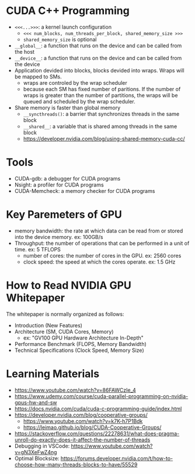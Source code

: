 # CUDA C++ Programming
- `<<<...>>>`: a kernel launch configuration
   - `<<< num_blocks, num_threads_per_block, shared_memory_size >>>`
   - `shared_memory_size` is optional
- `__global__`: a function that runs on the device and can be called from the host
- `__device__`: a function that runs on the device and can be called from the device
- Application devided into blocks, blocks devided into wraps. Wraps will be mapped to SMs.
    - wraps are controled by the wrap scheduler
    - because each SM has fixed number of paritions. If the number of wraps is greater than the number of partitions, the wraps will be queued and scheduled by the wrap scheduler.
- Share memory is faster than global memory
    - `__syncthreads()`: a barrier that synchronizes threads in the same block
    - `__shared__`: a variable that is shared among threads in the same block
    - https://developer.nvidia.com/blog/using-shared-memory-cuda-cc/

# Tools
- CUDA-gdb: a debugger for CUDA programs
- Nsight: a profiler for CUDA programs
- CUDA-Memcheck: a memory checker for CUDA programs

# Key Paremeters of GPU
- memory bandwidth: the rate at which data can be read from or stored into the device memory. ex: 100GB/s
- Throughput: the number of operations that can be performed in a unit of time. ex: 5 TFLOPS
    - number of cores: the number of cores in the GPU. ex: 2560 cores
    - clock speed: the speed at which the cores operate. ex: 1.5 GHz

# How to Read NVIDIA GPU Whitepaper
The whitepaper is normally organized as follows:
- Introduction (New Features)
- Architecture (SM, CUDA Cores, Memory)
    - ex: "GV100 GPU Hardware Architecture In-Depth"
- Performance Benchmark (FLOPS, Memory Bandwidth)
- Technical Specifications (Clock Speed, Memory Size)


# Learning Materials
- https://www.youtube.com/watch?v=86FAWCzIe_4
- https://www.udemy.com/course/cuda-parallel-programming-on-nvidia-gpus-hw-and-sw
- https://docs.nvidia.com/cuda/cuda-c-programming-guide/index.html
- https://developer.nvidia.com/blog/cooperative-groups/
    - https://www.youtube.com/watch?v=k7K-h7P1Bdk
    - https://leimao.github.io/blog/CUDA-Cooperative-Groups/
- https://stackoverflow.com/questions/22278631/what-does-pragma-unroll-do-exactly-does-it-affect-the-number-of-threads
- Debugging in VSCode: https://www.youtube.com/watch?v=gN3XeFwZ4ng
- Optimal Blocksize: https://forums.developer.nvidia.com/t/how-to-choose-how-many-threads-blocks-to-have/55529
